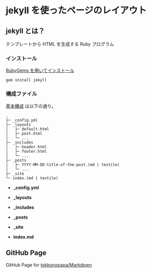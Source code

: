 jekyll を使ったページのレイアウト
============================

jekyll とは？
------------
テンプレートから HTML を生成する Ruby プログラム

### インストール ###
[RubyGems を用いてインストール](https://github.com/mojombo/jekyll/wiki/Install)

	gem install jekyll

### 構成ファイル ###
[基本構成](https://github.com/mojombo/jekyll/wiki/Usage) は以下の通り。

	.
	├─ _config.yml
	├─ _layouts
	│   ├─ default.html
	│   ├─ post.html
	│   └─ ...
	├─ _includes
	│   ├─ header.html
	│   ├─ footer.html
	│   └─ ...
	├─ _posts
	│   ├─ YYYY-MM-DD-title-of-the-post.(md | textile)
	│   └─ ...
	├─ _site
	└─ index.(md | textile)

+ **_config.yml**  

+ **_layouts**  

+ **_includes**  

+ **_posts**  

+ **_site**  

+ **index.md**

GitHub Page
-----------
GitHub Page for [tokkonopapa/Markdown](http://tokkonopapa.github.com/Markdown/)

